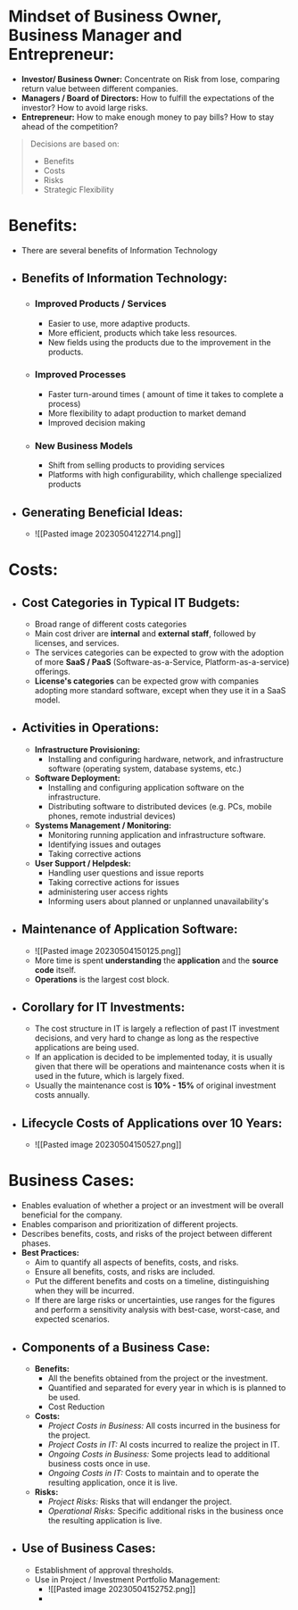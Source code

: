 # Mindset of Business Owner, Business Manager and Entrepreneur:
- **Investor/ Business Owner:** Concentrate on Risk from lose, comparing return value between different companies.
- **Managers / Board of Directors:** How to fulfill the expectations of the investor? How to avoid large risks.
- **Entrepreneur:** How to make enough money to pay bills? How to stay ahead of the competition?
> Decisions are based on: 
> - Benefits
> - Costs
> - Risks
> - Strategic Flexibility

# Benefits:
- There are several benefits of Information Technology
- ## Benefits of Information Technology:
	- ### Improved Products / Services
		- Easier to use, more adaptive products.
		- More efficient, products which take less resources.
		- New fields using the products due to the improvement in the products.
	- ### Improved Processes
		- Faster turn-around times ( amount of time it takes to complete a process)
		- More flexibility to adapt production to market demand
		- Improved decision making
	- ### New Business Models
		- Shift from selling products to providing services
		- Platforms with high configurability, which challenge specialized products
- ## Generating Beneficial Ideas:
	- ![[Pasted image 20230504122714.png]]

# Costs:
- ## Cost Categories in Typical IT Budgets:
	- Broad range of different costs categories
	- Main cost driver are **internal** and **external staff**, followed by licenses, and services.
	- The services categories can be expected to grow with the adoption of more **SaaS / PaaS** (Software-as-a-Service, Platform-as-a-service) offerings.
	- **License's categories** can be expected grow with companies adopting more standard software, except when they use it in a SaaS model.
- ## Activities in Operations:
	- **Infrastructure Provisioning:**
		- Installing and configuring hardware, network, and infrastructure software (operating system, database systems, etc.)
	- **Software Deployment:**
		- Installing and configuring application software on the infrastructure.
		- Distributing software to distributed devices (e.g. PCs, mobile phones, remote industrial devices)
	- **Systems Management / Monitoring:**
		- Monitoring running application and infrastructure software.
		- Identifying issues and outages
		- Taking corrective actions
	- **User Support / Helpdesk:**
		- Handling user questions and issue reports
		- Taking corrective actions for issues
		- administering user access rights
		- Informing users about planned or unplanned unavailability's
- ## Maintenance of Application Software:
	- ![[Pasted image 20230504150125.png]]
	- More time is spent **understanding** the **application** and the **source code** itself. 
	- **Operations** is the largest cost block.
- ## Corollary for IT Investments:
	- The cost structure in IT is largely a reflection of past IT investment decisions, and very hard to change as long as the respective applications are being used.
	- If an application is decided to be implemented today, it is usually given that there will be operations and maintenance costs when it is used in the future, which is largely fixed.
	- Usually the maintenance cost is **10% - 15%** of original investment costs annually.
- ## Lifecycle Costs of Applications over 10 Years:
	- ![[Pasted image 20230504150527.png]]

# Business Cases:
- Enables evaluation of whether a project or an investment will be overall beneficial for the company.
- Enables comparison and prioritization of different projects.
- Describes benefits, costs, and risks of the project between different phases.
- **Best Practices:**
	- Aim to quantify all aspects of benefits, costs, and risks.
	- Ensure all benefits, costs, and risks are included.
	- Put the different benefits and costs on a timeline, distinguishing when they will be incurred.
	- If there are large risks or uncertainties, use ranges for the figures and perform a sensitivity analysis with best-case, worst-case, and expected scenarios.
- ## Components of a Business Case:
	- **Benefits:**
		- All the benefits obtained from the project or the investment.
		- Quantified and separated for every year in which is is planned to be used.
		- Cost Reduction
	- **Costs:**
		- *Project Costs in Business:* All costs incurred in the business for the project.
		- *Project Costs in IT:* Al costs incurred to realize the project in IT.
		- *Ongoing Costs in Business:* Some projects lead to additional business costs once in use.
		- *Ongoing Costs in IT:* Costs to maintain and to operate the resulting application, once it is live.
	- **Risks:**
		- *Project Risks:* Risks that will endanger the project.
		- *Operational Risks:* Specific additional risks in the business once the resulting application is live.
- ## Use of Business Cases:
	- Establishment of approval thresholds.
	- Use in Project / Investment Portfolio Management:
		- ![[Pasted image 20230504152752.png]]
		- 

